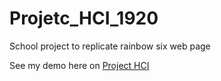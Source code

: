 # Projetc_HCI_1920

School project to replicate rainbow six web page

See my demo here on [Project HCI](https://rafaeljon.github.io/Project_HCI_1920/Project%20WD%20-%202201748486/html/home.html)
